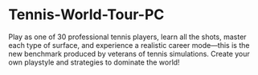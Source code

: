 # Tennis-World-Tour-PC
Play as one of 30 professional tennis players, learn all the shots, master each type of surface, and experience a realistic career mode—this is the new benchmark produced by veterans of tennis simulations. Create your own playstyle and strategies to dominate the world!
